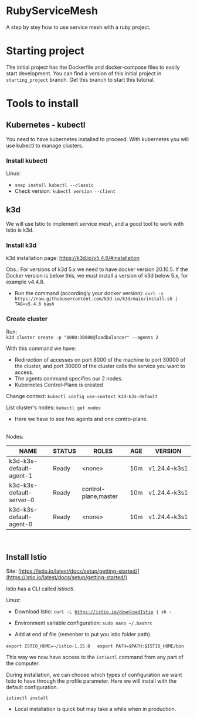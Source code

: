 # RubyServiceMesh

A step by stey how to use service mesh with a ruby project.

# Starting project
The initial project has the Dockerfile and docker-compose files to easily start development. You can find a version of this initial project in `starting_project` branch. Get this branch to start this tutorial.

# Tools to install

## Kubernetes - kubectl
You need to have kubernetes installed to proceed. With kubernetes you will use kubectl to manage clusters.

### Install kubectl
Linux:
- `snap install kubectl --classic`
- Check version: `kubectl version --client`

## k3d
We will use Istio to implement service mesh, and a good tool to work with Istio is k3d.

### Install k3d

k3d installation page: https://k3d.io/v5.4.6/#installation

Obs.: For versions of k3d 5.x we need to have docker version 20.10.5. If the Docker version is below this, we must install a version of k3d below 5.x, for example v4.4.8.

- Run the command (accordingly your docker version):
`curl -s https://raw.githubusercontent.com/k3d-io/k3d/main/install.sh | TAG=v5.4.6 bash`

### Create cluster

Run:  
`k3d cluster create -p "8000:30000@loadbalancer" --agents 2`  

With this command we have:

* Redirection of accesses on port 8000 of the machine to port 30000 of the cluster, and port 30000 of the cluster calls the service you want to access.
* The agents command specifies our 2 nodes.
* Kubernetes Control-Plane is created

Change context:
`kubectl config use-context k3d-k3s-default`

List cluster's nodes:
`kubectl get nodes`

* Here we have to see two agents and one contro-plane.
<br>
Nodes:

| NAME | STATUS | ROLES | AGE | VERSION |
| ---- | ------ | ----- | --- | ------- |
| k3d-k3s-default-agent-1 | Ready | \<none> | 10m | v1.24.4+k3s1 |
| k3d-k3s-default-server-0 | Ready | control-plane,master | 10m | v1.24.4+k3s1 |
| k3d-k3s-default-agent-0 | Ready | \<none> | 10m | v1.24.4+k3s1 |
<br>

## Install Istio

Site: [https://istio.io/latest/docs/setup/getting-started/](https://istio.io/latest/docs/setup/getting-started/)

Istio has a CLI called *istioctl*.

Linux:
- Download Istio:
`curl -L `[`https://istio.io/downloadIstio`](https://istio.io/downloadIstio)` | sh -`

- Environment variable configuration:
`sudo nano ~/.bashrc`

* Add at end of file (remenber to put you istio folder path).

`export ISTIO_HOME=~/istio-1.15.0`
    `export PATH=$PATH:$ISTIO_HOME/bin`

This way we now have access to the `istioctl` command from any part of the computer.

During installation, we can choose which types of configuration we want Istio to have through the profile parameter. Here we will install with the default configuration.

`istioctl install`
<br>
* Local installation is quick but may take a while when in production.


